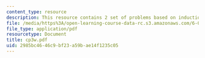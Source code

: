 ```yaml
---
content_type: resource
description: This resource contains 2 set of problems based on induction I.
file: /media/https%3A/open-learning-course-data-rc.s3.amazonaws.com/6-042j-mathematics-for-computer-science-fall-2005/2985bc4646c9bf23a59bae14f1235c05_cp3w.pdf
file_type: application/pdf
resourcetype: Document
title: cp3w.pdf
uid: 2985bc46-46c9-bf23-a59b-ae14f1235c05
---
```

